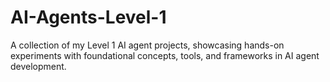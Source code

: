 # AI-Agents-Level-1
A collection of my Level 1 AI agent projects, showcasing hands-on experiments with foundational concepts, tools, and frameworks in AI agent development.
